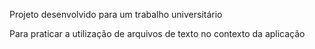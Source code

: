 <div>
 <p>Projeto desenvolvido para um trabalho universitário</p> 
 <p>Para praticar a utilização de arquivos de texto no contexto da aplicação</p>
</div>
